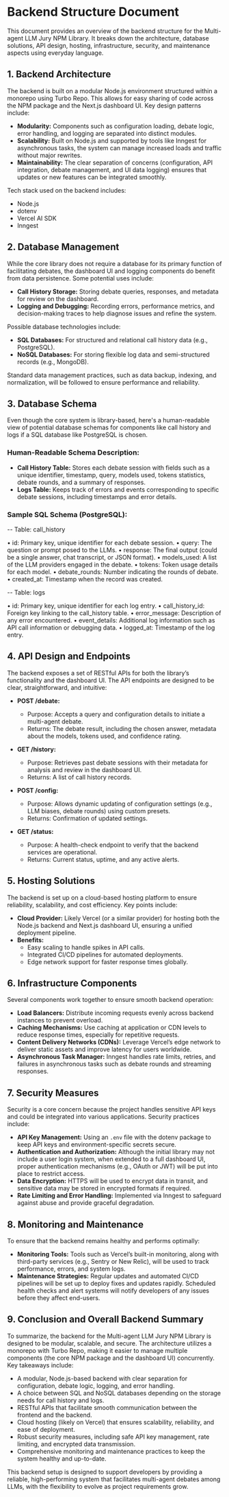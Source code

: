 # Backend Structure Document

This document provides an overview of the backend structure for the Multi-agent LLM Jury NPM Library. It breaks down the architecture, database solutions, API design, hosting, infrastructure, security, and maintenance aspects using everyday language.

## 1. Backend Architecture

The backend is built on a modular Node.js environment structured within a monorepo using Turbo Repo. This allows for easy sharing of code across the NPM package and the Next.js dashboard UI. Key design patterns include:

- **Modularity:** Components such as configuration loading, debate logic, error handling, and logging are separated into distinct modules.
- **Scalability:** Built on Node.js and supported by tools like Inngest for asynchronous tasks, the system can manage increased loads and traffic without major rewrites.
- **Maintainability:** The clear separation of concerns (configuration, API integration, debate management, and UI data logging) ensures that updates or new features can be integrated smoothly.

Tech stack used on the backend includes:

- Node.js
- dotenv
- Vercel AI SDK
- Inngest

## 2. Database Management

While the core library does not require a database for its primary function of facilitating debates, the dashboard UI and logging components do benefit from data persistence. Some potential uses include:

- **Call History Storage:** Storing debate queries, responses, and metadata for review on the dashboard.
- **Logging and Debugging:** Recording errors, performance metrics, and decision-making traces to help diagnose issues and refine the system.

Possible database technologies include:

- **SQL Databases:** For structured and relational call history data (e.g., PostgreSQL).
- **NoSQL Databases:** For storing flexible log data and semi-structured records (e.g., MongoDB).

Standard data management practices, such as data backup, indexing, and normalization, will be followed to ensure performance and reliability.

## 3. Database Schema

Even though the core system is library-based, here's a human-readable view of potential database schemas for components like call history and logs if a SQL database like PostgreSQL is chosen.

### Human-Readable Schema Description:

- **Call History Table:** Stores each debate session with fields such as a unique identifier, timestamp, query, models used, tokens statistics, debate rounds, and a summary of responses.
- **Logs Table:** Keeps track of errors and events corresponding to specific debate sessions, including timestamps and error details.

### Sample SQL Schema (PostgreSQL):

-- Table: call_history

• id: Primary key, unique identifier for each debate session.
• query: The question or prompt posed to the LLMs.
• response: The final output (could be a single answer, chat transcript, or JSON format).
• models_used: A list of the LLM providers engaged in the debate.
• tokens: Token usage details for each model.
• debate_rounds: Number indicating the rounds of debate.
• created_at: Timestamp when the record was created.

-- Table: logs

• id: Primary key, unique identifier for each log entry.
• call_history_id: Foreign key linking to the call_history table.
• error_message: Description of any error encountered.
• event_details: Additional log information such as API call information or debugging data.
• logged_at: Timestamp of the log entry.

## 4. API Design and Endpoints

The backend exposes a set of RESTful APIs for both the library’s functionality and the dashboard UI. The API endpoints are designed to be clear, straightforward, and intuitive:

- **POST /debate:**

  - Purpose: Accepts a query and configuration details to initiate a multi-agent debate.
  - Returns: The debate result, including the chosen answer, metadata about the models, tokens used, and confidence rating.

- **GET /history:**

  - Purpose: Retrieves past debate sessions with their metadata for analysis and review in the dashboard UI.
  - Returns: A list of call history records.

- **POST /config:**

  - Purpose: Allows dynamic updating of configuration settings (e.g., LLM biases, debate rounds) using custom presets.
  - Returns: Confirmation of updated settings.

- **GET /status:**
  - Purpose: A health-check endpoint to verify that the backend services are operational.
  - Returns: Current status, uptime, and any active alerts.

## 5. Hosting Solutions

The backend is set up on a cloud-based hosting platform to ensure reliability, scalability, and cost efficiency. Key points include:

- **Cloud Provider:** Likely Vercel (or a similar provider) for hosting both the Node.js backend and Next.js dashboard UI, ensuring a unified deployment pipeline.
- **Benefits:**
  - Easy scaling to handle spikes in API calls.
  - Integrated CI/CD pipelines for automated deployments.
  - Edge network support for faster response times globally.

## 6. Infrastructure Components

Several components work together to ensure smooth backend operation:

- **Load Balancers:** Distribute incoming requests evenly across backend instances to prevent overload.
- **Caching Mechanisms:** Use caching at application or CDN levels to reduce response times, especially for repetitive requests.
- **Content Delivery Networks (CDNs):** Leverage Vercel’s edge network to deliver static assets and improve latency for users worldwide.
- **Asynchronous Task Manager:** Inngest handles rate limits, retries, and failures in asynchronous tasks such as debate rounds and streaming responses.

## 7. Security Measures

Security is a core concern because the project handles sensitive API keys and could be integrated into various applications. Security practices include:

- **API Key Management:** Using an `.env` file with the dotenv package to keep API keys and environment-specific secrets secure.
- **Authentication and Authorization:** Although the initial library may not include a user login system, when extended to a full dashboard UI, proper authentication mechanisms (e.g., OAuth or JWT) will be put into place to restrict access.
- **Data Encryption:** HTTPS will be used to encrypt data in transit, and sensitive data may be stored in encrypted formats if required.
- **Rate Limiting and Error Handling:** Implemented via Inngest to safeguard against abuse and provide graceful degradation.

## 8. Monitoring and Maintenance

To ensure that the backend remains healthy and performs optimally:

- **Monitoring Tools:** Tools such as Vercel’s built-in monitoring, along with third-party services (e.g., Sentry or New Relic), will be used to track performance, errors, and system logs.
- **Maintenance Strategies:** Regular updates and automated CI/CD pipelines will be set up to deploy fixes and updates rapidly. Scheduled health checks and alert systems will notify developers of any issues before they affect end-users.

## 9. Conclusion and Overall Backend Summary

To summarize, the backend for the Multi-agent LLM Jury NPM Library is designed to be modular, scalable, and secure. The architecture utilizes a monorepo with Turbo Repo, making it easier to manage multiple components (the core NPM package and the dashboard UI) concurrently. Key takeaways include:

- A modular, Node.js-based backend with clear separation for configuration, debate logic, logging, and error handling.
- A choice between SQL and NoSQL databases depending on the storage needs for call history and logs.
- RESTful APIs that facilitate smooth communication between the frontend and the backend.
- Cloud hosting (likely on Vercel) that ensures scalability, reliability, and ease of deployment.
- Robust security measures, including safe API key management, rate limiting, and encrypted data transmission.
- Comprehensive monitoring and maintenance practices to keep the system healthy and up-to-date.

This backend setup is designed to support developers by providing a reliable, high-performing system that facilitates multi-agent debates among LLMs, with the flexibility to evolve as project requirements grow.
